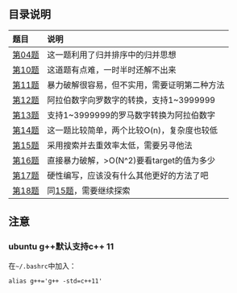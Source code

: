 ## 目录说明

| 题目          | 说明  |
| :------------ | :-----------------            |
| [第04题](/004.Median-Of-Two-Sorted-Arrays)    | 这一题利用了归并排序中的归并思想 |
| [第10题](/010.Regular-Expression-Matching)    | 这道题有点难，一时半时还解不出来 |
| [第11题](/011.Container-With-Most-Water)      | 暴力破解很容易，但不实用，需要证明第二种方法 |
| [第12题](/012.Integer-To-Roman)               | 阿拉伯数字向罗数字的转换，支持1~3999999 |
| [第13题](/013.Roman-To-Integer)               | 支持1~3999999的罗马数字转换为阿拉伯数字 |
| [第14题](/014.Longest-Common-Prefix)          | 这一题比较简单，两个比较O(n)，复杂度也较低 |
| [第15题](/015.3Sum)                           | 采用搜索并去重效率太低，需要另寻他法 |
| [第16题](/016.3Sum-Closest)                   | 直接暴力破解，\>O(N^2)要看target的值为多少 |
| [第17题](/017.Letter-Combinations-of-a-Phone-Number) | 硬性编写，应该没有什么其他更好的方法了吧 |
| [第18题](/018.4Sum)                           | 同[15题](/015.3Sum)，需要继续探索 |


## 注意

### ubuntu g++默认支持c++ 11

在`~/.bashrc`中加入：

    alias g++='g++ -std=c++11'
